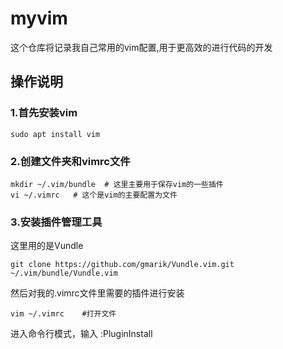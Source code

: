 # myvim
这个仓库将记录我自己常用的vim配置,用于更高效的进行代码的开发
## 操作说明
###	1.首先安装vim
```
sudo apt install vim
```
### 2.创建文件夹和vimrc文件

```
mkdir ~/.vim/bundle  # 这里主要用于保存vim的一些插件
vi ~/.vimrc   # 这个是vim的主要配置为文件
```
### 3.安装插件管理工具
这里用的是Vundle

```
git clone https://github.com/gmarik/Vundle.vim.git ~/.vim/bundle/Vundle.vim
```
然后对我的.vimrc文件里需要的插件进行安装

```
vim ~/.vimrc    #打开文件
```
进入命令行模式，输入 :PluginInstall




